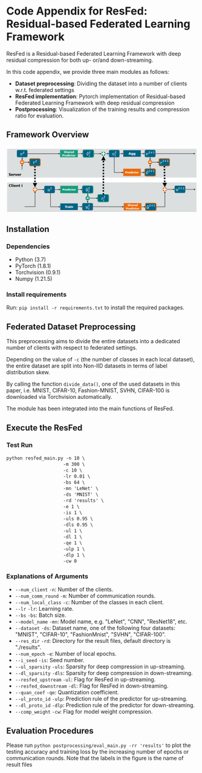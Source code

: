 # Code Appendix for ResFed: Residual-based Federated Learning Framework

ResFed is a Residual-based Federated Learning Framework with deep residual compression for both up- or/and down-streaming.

In this code appendix, we provide three main modules as follows:
* **Dataset preprocessing**: Dividing the dataset into a number of clients w.r.t. federated settings
* **ResFed implementation**: Pytorch implementation of Residual-based Federated Learning Framework with deep residual compression
* **Postprocessing**: Visualization of the training results and compression ratio for evaluation.

## Framework Overview

![drawing](figures/ResFed_DRC.png)


## Installation

### Dependencies

 - Python (3.7)
 - PyTorch (1.8.1)
 - Torchvision (0.9.1)
 - Numpy (1.21.5)

### Install requirements

Run: `pip install -r requirements.txt` to install the required packages.

## Federated Dataset Preprocessing

This preprocessing aims to divide the entire datasets into a dedicated number of clients with respect to federated settings.

Depending on the value of `-c` (the number of classes in each local dataset), the entire dataset are split into Non-IID datasets in terms of label distribution skew.

By calling the function `divide_data()`, one of the used datasets in this paper, i.e. MNIST, CIFAR-10, Fashion-MNIST, SVHN, CIFAR-100 is downloaded via Torchvision automatically.

The module has been integrated into the main functions of ResFed.

## Execute the ResFed

### Test Run

```
python resfed_main.py -n 10 \
                     -m 300 \
                     -c 10 \
                     -lr 0.01 \
                     -bs 64 \
                     -mn 'LeNet' \
                     -ds 'MNIST' \
                     -rd 'results' \
                     -e 1 \
                     -is 1 \
                     -uls 0.95 \
                     -dls 0.95 \
                     -ul 1 \
                     -dl 1 \
                     -qe 1 \
                     -ulp 1 \
                     -dlp 1 \
                     -cw 0
```

### Explanations of Arguments

- `--num_client` `-n`: Number of the clients.
- `--num_comm_round` `-m`: Number of communication rounds.
- `--num_local_class` `-c`: Number of the classes in each client.
- `--lr` `-lr`: Learning rate.
- `--bs` `-bs`: Batch size.
- `--model_name` `-mn`: Model name, e.g. "LeNet", "CNN", "ResNet18", etc.
- `--dataset` `-ds`: Dataset name, one of the following four datasets: "MNIST", "CIFAR-10", "FashionMnist", "SVHN", "CIFAR-100".
- `--res_dir` `-rd`: Directory for the result files, default directory is "./results".
- `--num_epoch` `-e`: Number of local epochs.
- `--i_seed` `-is`: Seed number.
- `--ul_sparsity` `-uls`: Sparsity for deep compression in up-streaming.
- `--dl_sparsity` `-dls`: Sparsity for deep compression in down-streaming.
- `--resfed_upstream` `-ul`: Flag for ResFed in up-streaming.
- `--resfed_downstream` `-dl`: Flag for ResFed in down-streaming.
- `--quan_coef` `-qe`: Quantization coefficient.
- `--ul_proto_id` `-ulp`: Prediction rule of the predictor for up-streaming.
- `--dl_proto_id` `-dlp`: Prediction rule of the predictor for down-streaming.
- `--comp_weight` `-cw`: Flag for model weight compression.


## Evaluation Procedures

Please run `python postprocessing/eval_main.py -rr 'results'` to plot the testing accuracy and training loss by the increasing number of epochs or communication rounds. 
Note that the labels in the figure is the name of result files

